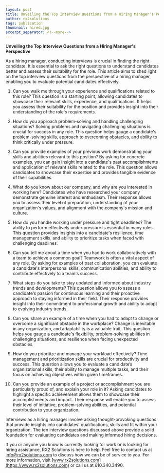 ```yaml
---
layout: post
title: Unveiling the Top Interview Questions from a Hiring Manager's Perspective
author: rx2solutions
tags: publication
thumbnail: hired.jpg
excerpt_separator: <!--more-->
---
```


**Unveiling the Top Interview Questions from a Hiring Manager's Perspective**

As a hiring manager, conducting interviews is crucial in finding the right candidate. It is essential to ask the right questions to understand candidates better and assess their suitability for the role. This article aims to shed light on the top interview questions from the perspective of a hiring manager, enabling you to evaluate potential candidates effectively. <!--more--> <br>

1. Can you walk me through your experience and qualifications related to this role? This question is a starting point, allowing candidates to showcase their relevant skills, experience, and qualifications. It helps you assess their suitability for the position and provides insight into their understanding of the role's requirements. <br>

2. How do you approach problem-solving and handling challenging situations? Solving problems and navigating challenging situations is crucial for success in any role. This question helps gauge a candidate's problem-solving skills, approach to overcoming obstacles, and ability to think critically under pressure. <br>

3. Can you provide examples of your previous work demonstrating your skills and abilities relevant to this position? By asking for concrete examples, you can gain insight into a candidate's past accomplishments and application of relevant skills related to the role. This question allows candidates to showcase their expertise and provides tangible evidence of their capabilities. <br>

4. What do you know about our company, and why are you interested in working here? Candidates who have researched your company demonstrate genuine interest and enthusiasm. Their response allows you to assess their level of preparation, understanding of your organization's values, and alignment with the company's mission and culture. <br>

5. How do you handle working under pressure and tight deadlines? The ability to perform effectively under pressure is essential in many roles. This question provides insights into a candidate's resilience, time management skills, and ability to prioritize tasks when faced with challenging deadlines. <br>

6. Can you tell me about a time when you had to work collaboratively with a team to achieve a common goal? Teamwork is often a vital aspect of any role. By asking for examples of past collaboration, you can evaluate a candidate's interpersonal skills, communication abilities, and ability to contribute effectively to a team's success. <br>

7. What steps do you take to stay updated and informed about industry trends and developments? This question allows you to assess a candidate's passion for continuous learning and their proactive approach to staying informed in their field. Their response provides insight into their commitment to professional growth and ability to adapt to evolving industry trends. <br>

8. Can you share an example of a time when you had to adapt to change or overcome a significant obstacle in the workplace? Change is inevitable in any organization, and adaptability is a valuable trait. This question helps you gauge a candidate's flexibility, problem-solving abilities in challenging situations, and resilience when facing unexpected obstacles. <br>

9. How do you prioritize and manage your workload effectively? Time management and prioritization skills are crucial for productivity and success. This question allows you to evaluate a candidate’s organizational skills, their ability to manage multiple tasks, and their focus on achieving objectives within given timeframes. <br>

10. Can you provide an example of a project or accomplishment you are particularly proud of, and explain your role in it? Asking candidates to highlight a specific achievement allows them to showcase their accomplishments and impact. Their response will enable you to assess their level of initiative, problem-solving abilities, and potential contribution to your organization. <br>

Interviews as a hiring manager involve asking thought-provoking questions that provide insights into candidates' qualifications, skills and fit within your organization. The ten interview questions discussed above provide a solid foundation for evaluating candidates and making informed hiring decisions. <br>

If you or anyone you know is currently looking for work or is looking for hiring assistance, RX2 Solutions is here to help. Feel free to contact us at [info@rx2solutions.com](mailto:info@rx2solutions.com) to discuss how we can be of service to you. For more information, visit [www.rx2solutions.com](https://www.rx2solutions.com) or call us at 610.340.3490.
